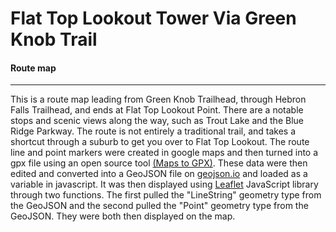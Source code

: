 # Flat Top Lookout Tower Via Green Knob Trail

#### Route map

---

This is a route map leading from Green Knob Trailhead, through Hebron Falls Trailhead, and ends at Flat Top Lookout Point. There are a notable stops and scenic views along the way, such as Trout Lake and the Blue Ridge Parkway. The route is not entirely a traditional trail, and takes a shortcut through a suburb to get you over to Flat Top Lookout. The route line and point markers were created in google maps and then turned into a gpx file using an open source tool [(Maps to GPX)](https://mapstogpx.com/). These data were then edited and converted into a GeoJSON file on [geojson.io](http://geojson.io/#map=2/20.0/0.0) and loaded as a variable in javascript. It was then displayed using [Leaflet](https://leafletjs.com/) JavaScript library through two functions. The first pulled the "LineString" geometry type from the GeoJSON and the second pulled the "Point" geometry type from the GeoJSON. They were both then displayed on the map. 